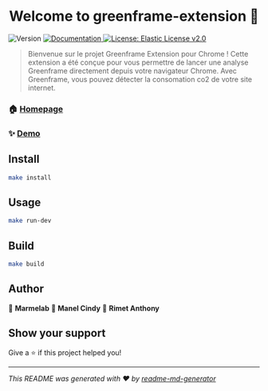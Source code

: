 <h1 align="center">Welcome to greenframe-extension 👋</h1>
<p>
  <img alt="Version" src="https://img.shields.io/badge/version-(1.0.0)-blue.svg?cacheSeconds=2592000" />
  <a href="https://github.com/marmelab/greenframe-cli" target="_blank">
    <img alt="Documentation" src="https://img.shields.io/badge/documentation-yes-brightgreen.svg" />
  </a>
  <a href="#" target="_blank">
    <img alt="License:  Elastic License v2.0" src="https://img.shields.io/badge/License- Elastic License v2.0-yellow.svg" />
  </a>
</p>

> Bienvenue sur le projet Greenframe Extension pour Chrome ! Cette extension a été conçue pour vous permettre de lancer une analyse Greenframe directement depuis votre navigateur Chrome. Avec Greenframe, vous pouvez détecter la consomation co2 de votre site internet.

### 🏠 [Homepage](https://greenframe.io/)

### ✨ [Demo](https://app.greenframe.io/demo)

## Install

```sh
make install
```

## Usage

```sh
make run-dev
```

## Build

```sh
make build
```

## Author

👤 **Marmelab**
👤 **Manel Cindy**
👤 **Rimet Anthony**


## Show your support

Give a ⭐️ if this project helped you!

***
_This README was generated with ❤️ by [readme-md-generator](https://github.com/kefranabg/readme-md-generator)_